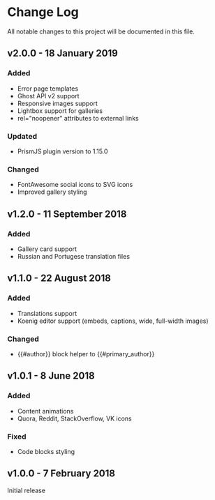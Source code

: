 # Change Log

All notable changes to this project will be documented in this file.

## v2.0.0 - 18 January 2019

### Added

- Error page templates
- Ghost API v2 support
- Responsive images support
- Lightbox support for galleries
- rel="noopener" attributes to external links

### Updated

- PrismJS plugin version to 1.15.0

### Changed

- FontAwesome social icons to SVG icons
- Improved gallery styling

## v1.2.0 - 11 September 2018

### Added

- Gallery card support
- Russian and Portugese translation files

## v1.1.0 - 22 August 2018

### Added

- Translations support
- Koenig editor support (embeds, captions, wide, full-width images)

### Changed

- {{#author}} block helper to {{#primary_author}}

## v1.0.1 - 8 June 2018

### Added

- Content animations
- Quora, Reddit, StackOverflow, VK icons

### Fixed

- Code blocks styling

## v1.0.0 - 7 February 2018

Initial release
